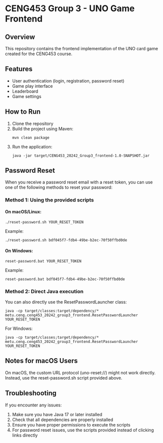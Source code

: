 # CENG453 Group 3 - UNO Game Frontend

## Overview
This repository contains the frontend implementation of the UNO card game created for the CENG453 course.

## Features
- User authentication (login, registration, password reset)
- Game play interface
- Leaderboard
- Game settings

## How to Run
1. Clone the repository
2. Build the project using Maven:
   ```
   mvn clean package
   ```
3. Run the application:
   ```
   java -jar target/CENG453_20242_Group3_frontend-1.0-SNAPSHOT.jar
   ```

## Password Reset
When you receive a password reset email with a reset token, you can use one of the following methods to reset your password:

### Method 1: Using the provided scripts
#### On macOS/Linux:
```
./reset-password.sh YOUR_RESET_TOKEN
```

Example:
```
./reset-password.sh bdf045f7-fdb4-49be-b2ec-70f50ffbd0de
```

#### On Windows:
```
reset-password.bat YOUR_RESET_TOKEN
```

Example:
```
reset-password.bat bdf045f7-fdb4-49be-b2ec-70f50ffbd0de
```

### Method 2: Direct Java execution
You can also directly use the ResetPasswordLauncher class:

```
java -cp target/classes:target/dependency/* metu.ceng.ceng453_20242_group3_frontend.ResetPasswordLauncher YOUR_RESET_TOKEN
```

For Windows:
```
java -cp target/classes;target/dependency/* metu.ceng.ceng453_20242_group3_frontend.ResetPasswordLauncher YOUR_RESET_TOKEN
```

## Notes for macOS Users
On macOS, the custom URL protocol (uno-reset://) might not work directly. Instead, use the reset-password.sh script provided above.

## Troubleshooting
If you encounter any issues:
1. Make sure you have Java 17 or later installed
2. Check that all dependencies are properly installed
3. Ensure you have proper permissions to execute the scripts
4. For password reset issues, use the scripts provided instead of clicking links directly 